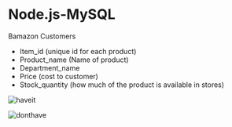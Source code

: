 # Node.js-MySQL


Bamazon Customers

- Item_id (unique id for each product)
- Product_name (Name of product)
- Department_name
- Price (cost to customer)
- Stock_quantity (how much of the product is available in stores)

![haveit](gifs/customer1.gif)

![donthave](gifs/customer2.gif)


